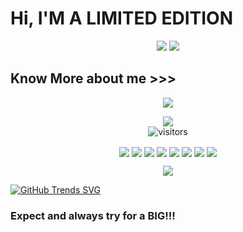 # Hi, I'M A LIMITED EDITION

<p align="center">
<img src="https://raw.githubusercontent.com/RDXLR/RDXLR/main/IMG/rdxlr_logo_gif.gif">
<img src="https://raw.githubusercontent.com/RDXLR/RDXLR/main/IMG/keyboard.gif">
</p>

## Know More about me >>>

<p align="center">
<img src="https://github-readme-stats.vercel.app/api?username=RDXLR&show_icons=true&theme=radical">
</p>

<p align="center">
<a href="https://hits.seeyoufarm.com"><img src="https://hits.seeyoufarm.com/api/count/incr/badge.svg?url=https%3A%2F%2Fgithub.com%2FRDXLR&count_bg=%2379C83D&title_bg=%23555555&icon=&icon_color=%23E7E7E7&title=hits&edge_flat=false"/></a>
<br>
<img align="center" alt="visitors" src="https://visitor-badge.glitch.me/badge?page_id=RDXLR-admin" />
</p>

<p align="center">
<a href="https://github.com/RDXLR/NPhisher" ><img align="center" src="https://github-readme-stats.vercel.app/api/pin/?username=RDXLR&repo=NPhisher&theme=radical"></a>
<a href="https://github.com/RDXLR/LPhisher" ><img align="center" src="https://github-readme-stats.vercel.app/api/pin/?username=RDXLR&repo=LPhisher&theme=radical"></a>
<a href="https://github.com/RDXLR/Tunneler" ><img align="center" src="https://github-readme-stats.vercel.app/api/pin/?username=RDXLR&repo=Tunneler&theme=radical"></a>
<a href="https://github.com/RDXLR/fl00d-wifi" ><img align="center" src="https://github-readme-stats.vercel.app/api/pin/?username=RDXLR&repo=fl00d-wifi&theme=algolia"></a>
<a href="https://github.com/RDXLR/Forward-SMS" ><img align="center" src="https://github-readme-stats.vercel.app/api/pin/?username=RDXLR&repo=Forward-SMS&theme=algolia"></a>
<a href="https://github.com/RDXLR/keylogger" ><img align="center" src="https://github-readme-stats.vercel.app/api/pin/?username=RDXLR&repo=Keylogger&theme=algolia"></a>
<a href="https://github.com/RDXLR/plit" ><img align="center" src="https://github-readme-stats.vercel.app/api/pin/?username=RDXLR&repo=PLIT&theme=algolia"></a>
<a href="https://github.com/RDXLR/MSF-payload-autostart" ><img align="center" src="https://github-readme-stats.vercel.app/api/pin/?username=RDXLR&repo=MSF-payload-autostart&theme=algolia"></a>
</p>
 
<p align='center'>
  <img align="center" src="https://github-readme-stats.vercel.app/api/top-langs/?username=RDXLR&show_icons=true&hide_border=true&theme=radical">
</p>

[![GitHub Trends SVG](https://api.githubtrends.io/user/svg/RDXLR/repos?time_range=one_year&theme=Synthwaves)](https://githubtrends.io)

### Expect and always try for a BIG!!!
